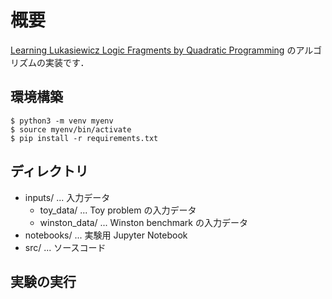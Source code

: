 # 概要

[Learning Lukasiewicz Logic Fragments by Quadratic Programming](http://ecmlpkdd2017.ijs.si/papers/paperID223.pdf) のアルゴリズムの実装です．


## 環境構築

```{shell}
$ python3 -m venv myenv
$ source myenv/bin/activate
$ pip install -r requirements.txt
```

## ディレクトリ

- inputs/ ... 入力データ
  - toy_data/ ... Toy problem の入力データ
  - winston_data/ ... Winston benchmark の入力データ
- notebooks/ ... 実験用 Jupyter Notebook
- src/ ... ソースコード

  
## 実験の実行


